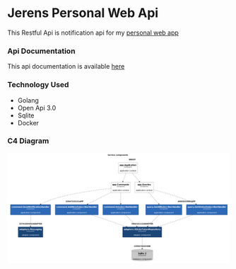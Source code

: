 # Jerens Personal Web Api
This Restful Api is notification api for my [personal web app](https://www.jerenslensun.com/)

### Api Documentation
This api documentation is available [here](jerensl.github.io/jerens-web-api/)

### Technology Used
- Golang
- Open Api 3.0
- Sqlite
- Docker

### C4 Diagram
![C4 Diagram](/tools/c4/out/view-notification.png)